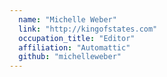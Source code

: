 ```yaml
---
  name: "Michelle Weber"
  link: "http://kingofstates.com"
  occupation_title: "Editor"
  affiliation: "Automattic"
  github: "michelleweber"
---
```


